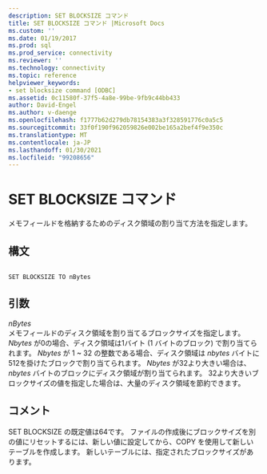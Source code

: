 ```yaml
---
description: SET BLOCKSIZE コマンド
title: SET BLOCKSIZE コマンド |Microsoft Docs
ms.custom: ''
ms.date: 01/19/2017
ms.prod: sql
ms.prod_service: connectivity
ms.reviewer: ''
ms.technology: connectivity
ms.topic: reference
helpviewer_keywords:
- set blocksize command [ODBC]
ms.assetid: 0c11580f-37f5-4a8e-99be-9fb9c44bb433
author: David-Engel
ms.author: v-daenge
ms.openlocfilehash: f1777b62d279db78154383a3f328591776c0a5c5
ms.sourcegitcommit: 33f0f190f962059826e002be165a2bef4f9e350c
ms.translationtype: MT
ms.contentlocale: ja-JP
ms.lasthandoff: 01/30/2021
ms.locfileid: "99208656"
---
```

# <a name="set-blocksize-command"></a>SET BLOCKSIZE コマンド
メモフィールドを格納するためのディスク領域の割り当て方法を指定します。  
  
## <a name="syntax"></a>構文  
  
```  
  
SET BLOCKSIZE TO nBytes  
```  
  
## <a name="arguments"></a>引数  
 *nBytes*  
 メモフィールドのディスク領域を割り当てるブロックサイズを指定します。 *Nbytes* が0の場合、ディスク領域は1バイト (1 バイトのブロック) で割り当てられます。 *Nbytes* が 1 ~ 32 の整数である場合、ディスク領域は *nbytes* バイトに512を掛けたブロックで割り当てられます。 *Nbytes* が32より大きい場合は、 *nbytes* バイトのブロックにディスク領域が割り当てられます。 32より大きいブロックサイズの値を指定した場合は、大量のディスク領域を節約できます。  
  
## <a name="remarks"></a>コメント  
 SET BLOCKSIZE の既定値は64です。 ファイルの作成後にブロックサイズを別の値にリセットするには、新しい値に設定してから、COPY を使用して新しいテーブルを作成します。 新しいテーブルには、指定されたブロックサイズがあります。
